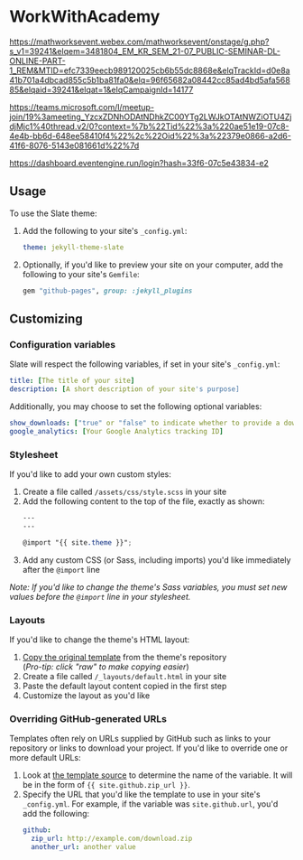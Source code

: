 # WorkWithAcademy
https://mathworksevent.webex.com/mathworksevent/onstage/g.php?s_v1=39241&elqem=3481804_EM_KR_SEM_21-07_PUBLIC-SEMINAR-DL-ONLINE-PART-1_REM&MTID=efc7339eecb989120025cb6b55dc8868e&elqTrackId=d0e8a41b701a4dbcad855c5b1ba81fa0&elq=96f65682a08442cc85ad4bd5afa56885&elqaid=39241&elqat=1&elqCampaignId=14177

https://teams.microsoft.com/l/meetup-join/19%3ameeting_YzcxZDNhODAtNDhkZC00YTg2LWJkOTAtNWZiOTU4ZjdjMjc1%40thread.v2/0?context=%7b%22Tid%22%3a%220ae51e19-07c8-4e4b-bb6d-648ee58410f4%22%2c%22Oid%22%3a%22379e0866-a2d6-41f6-8076-5143e081661d%22%7d


https://dashboard.eventengine.run/login?hash=33f6-07c5e43834-e2

## Usage

To use the Slate theme:

1. Add the following to your site's `_config.yml`:

    ```yml
    theme: jekyll-theme-slate
    ```

2. Optionally, if you'd like to preview your site on your computer, add the following to your site's `Gemfile`:

    ```ruby
    gem "github-pages", group: :jekyll_plugins
    ```

## Customizing

### Configuration variables

Slate will respect the following variables, if set in your site's `_config.yml`:

```yml
title: [The title of your site]
description: [A short description of your site's purpose]
```

Additionally, you may choose to set the following optional variables:

```yml
show_downloads: ["true" or "false" to indicate whether to provide a download URL]
google_analytics: [Your Google Analytics tracking ID]
```

### Stylesheet

If you'd like to add your own custom styles:

1. Create a file called `/assets/css/style.scss` in your site
2. Add the following content to the top of the file, exactly as shown:
    ```scss
    ---
    ---

    @import "{{ site.theme }}";
    ```
3. Add any custom CSS (or Sass, including imports) you'd like immediately after the `@import` line

*Note: If you'd like to change the theme's Sass variables, you must set new values before the `@import` line in your stylesheet.*

### Layouts

If you'd like to change the theme's HTML layout:

1. [Copy the original template](https://github.com/pages-themes/slate/blob/master/_layouts/default.html) from the theme's repository<br />(*Pro-tip: click "raw" to make copying easier*)
2. Create a file called `/_layouts/default.html` in your site
3. Paste the default layout content copied in the first step
4. Customize the layout as you'd like

### Overriding GitHub-generated URLs

Templates often rely on URLs supplied by GitHub such as links to your repository or links to download your project. If you'd like to override one or more default URLs:

1. Look at [the template source](https://github.com/pages-themes/slate/blob/master/_layouts/default.html) to determine the name of the variable. It will be in the form of `{{ site.github.zip_url }}`.
2. Specify the URL that you'd like the template to use in your site's `_config.yml`. For example, if the variable was `site.github.url`, you'd add the following:
    ```yml
    github:
      zip_url: http://example.com/download.zip
      another_url: another value
    ```

